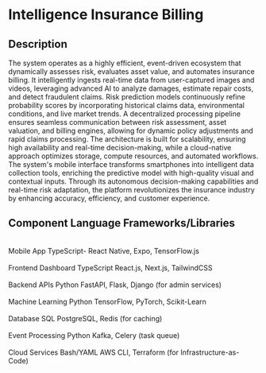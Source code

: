 <h1>Intelligence Insurance Billing</h1>



<h2>Description</h2>
The system operates as a highly efficient, event-driven ecosystem that dynamically assesses risk, evaluates asset value, and automates insurance billing. It intelligently ingests real-time data from user-captured images and videos, leveraging advanced AI to analyze damages, estimate repair costs, and detect fraudulent claims. Risk prediction models continuously refine probability scores by incorporating historical claims data, environmental conditions, and live market trends. A decentralized processing pipeline ensures seamless communication between risk assessment, asset valuation, and billing engines, allowing for dynamic policy adjustments and rapid claims processing. The architecture is built for scalability, ensuring high availability and real-time decision-making, while a cloud-native approach optimizes storage, compute resources, and automated workflows. The system's mobile interface transforms smartphones into intelligent data collection tools, enriching the predictive model with high-quality visual and contextual inputs. Through its autonomous decision-making capabilities and real-time risk adaptation, the platform revolutionizes the insurance industry by enhancing accuracy, efficiency, and customer experience.




<h2>Component	Language	Frameworks/Libraries</h2>
<br>Mobile App	TypeScript-	React Native, Expo, TensorFlow.js</br>
<br>Frontend Dashboard	TypeScript	React.js, Next.js, TailwindCSS</br>
<br>Backend APIs	Python	FastAPI, Flask, Django (for admin services)</br>
<br>Machine Learning	Python	TensorFlow, PyTorch, Scikit-Learn</br>
<br>Database	SQL	PostgreSQL, Redis (for caching)</br>
<br>Event Processing	Python	Kafka, Celery (task queue)</br>
<br>Cloud Services	Bash/YAML	AWS CLI, Terraform (for Infrastructure-as-Code)</br>




